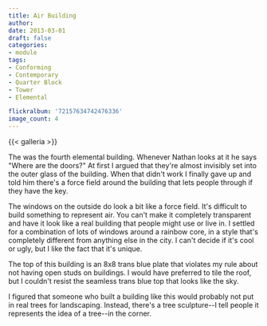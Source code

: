 ```yaml
---
title: Air Building
author: 
date: 2013-03-01
draft: false
categories:
- module
tags:
- Conforming
- Contemporary
- Quarter Block
- Tower
- Elemental

flickralbum: '72157634742476336'
image_count: 4
---
```


{{< galleria >}}

The was the fourth elemental building. Whenever Nathan looks at it he says "Where are the doors?" At first I argued that they're almost invisibly set into the outer glass of the building. When that didn't work I finally gave up and told him there's a force field around the building that lets people through if they have the key.

The windows on the outside do look a bit like a force field. It's difficult to build something to represent air. You can't make it completely transparent and have it look like a real building that people might use or live in. I settled for a combination of lots of windows around a rainbow core, in a style that's completely different from anything else in the city. I can't decide if it's cool or ugly, but I like the fact that it's unique. 

The top of this building is an 8x8 trans blue plate that violates my rule about not having open studs on buildings. I would have preferred to tile the roof, but I couldn't resist the seamless trans blue top that looks like the sky.

I figured that someone who built a building like this would probably not put in real trees for landscaping. Instead, there's a tree sculpture--I tell people it represents the idea of a tree--in the corner.

